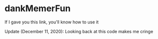 # dankMemerFun
If I gave you this link, you'll know how to use it

Update (December 11, 2020):
Looking back at this code makes me cringe

